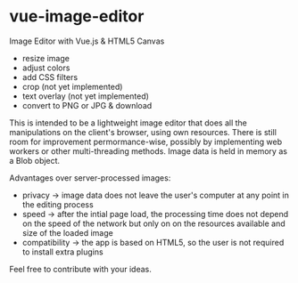 # vue-image-editor
Image Editor with Vue.js & HTML5 Canvas

- resize image
- adjust colors
- add CSS filters
- crop (not yet implemented)
- text overlay (not yet implemented)
- convert to PNG or JPG & download

This is intended to be a lightweight image editor that does all the manipulations on the client's browser, using own resources.
There is still room for improvement permormance-wise, possibly by implementing web workers or other multi-threading methods.
Image data is held in memory as a Blob object.

Advantages over server-processed images: 
- privacy -> image data does not leave the user's computer at any point in the editing process
- speed -> after the intial page load, the processing time does not depend on the speed of the network but only on on the resources available and size of the loaded image
- compatibility -> the app is based on HTML5, so the user is not required to install extra plugins

Feel free to contribute with your ideas.
